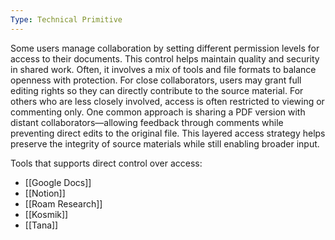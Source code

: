 ```yaml
---
Type: Technical Primitive
---
```

Some users manage collaboration by setting different permission levels for access to their documents. This control helps maintain quality and security in shared work. Often, it involves a mix of tools and file formats to balance openness with protection. For close collaborators, users may grant full editing rights so they can directly contribute to the source material. For others who are less closely involved, access is often restricted to viewing or commenting only. One common approach is sharing a PDF version with distant collaborators—allowing feedback through comments while preventing direct edits to the original file. This layered access strategy helps preserve the integrity of source materials while still enabling broader input.

Tools that supports direct control over access:
- [[Google Docs]]
- [[Notion]]
- [[Roam Research]]
- [[Kosmik]]
- [[Tana]]